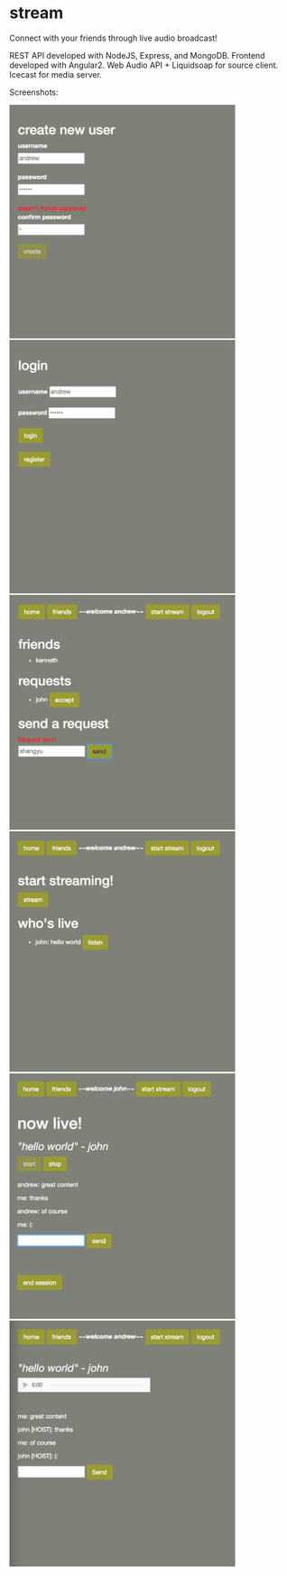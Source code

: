 # stream

Connect with your friends through live audio broadcast!

REST API developed with NodeJS, Express, and MongoDB.
Frontend developed with Angular2.
Web Audio API + Liquidsoap for source client.
Icecast for media server. 

Screenshots:

<img src="https://github.com/shangyuhsu/livestream/blob/master/screenshots/1-create-user.png" width="400">
<img src="https://github.com/shangyuhsu/livestream/blob/master/screenshots/2-login.png" width="400">
<img src="https://github.com/shangyuhsu/livestream/blob/master/screenshots/3-friends.png" width="400">
<img src="https://github.com/shangyuhsu/livestream/blob/master/screenshots/4-feed.png" width="400">
<img src="https://github.com/shangyuhsu/livestream/blob/master/screenshots/5-mystream.png" width="400">
<img src="https://github.com/shangyuhsu/livestream/blob/master/screenshots/6-listen.png" width="400">
